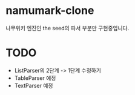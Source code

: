 # namumark-clone

나무위키 엔진인 the seed의 파서 부분만 구현중입니다.

# TODO
 * ListParser의 2단계 -> 1단계 수정하기
 * TableParser 예정
 * TextParser 예정